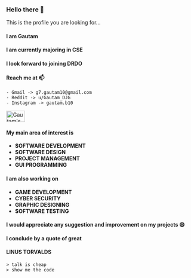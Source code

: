 ### Hello there 👋
This is the profile you are looking for...

#### I am **Gautam**

#### I am currently majoring in CSE

#### I look forward to joining DRDO

#### Reach me at 📫
    - Gmail -> g7.gautam10@gmail.com
    - Reddit -> u/Gautam_DJG 
    - Instagram -> gautam.b10

<a href="https://dev.to/magnificio777"> <img src="https://d2fltix0v2e0sb.cloudfront.net/dev-badge.svg" alt="Gautam's DEV Profile" height="30" width="50"> </a>

#### My main area of interest is 

- **SOFTWARE DEVELOPMENT**
- **SOFTWARE DESIGN**
- **PROJECT MANAGEMENT**
- **GUI PROGRAMMING**

#### I am also working on

- **GAME DEVELOPMENT**
- **CYBER SECURITY**
- **GRAPHIC DESIGNING**
- **SOFTWARE TESTING**

#### I would appreciate any suggestion and improvement on my projects 😄

#### I conclude by a quote of great 
#### LINUS TORVALDS
    > talk is cheap
    > show me the code
    
    
<!--
**gautam7-github/gautam7-github** is a ✨ _special_ ✨ repository because its `README.md` (this file) appears on your GitHub profile.

Here are some ideas to get you started:

- 🔭 I’m currently working on ...
- 🌱 I’m currently learning ...
- 👯 I’m looking to collaborate on ...
- 🤔 I’m looking for help with ...
- 💬 Ask me about ...
- 📫 How to reach me: ...
- 😄 Pronouns: ...
- ⚡ Fun fact: ...
-->
